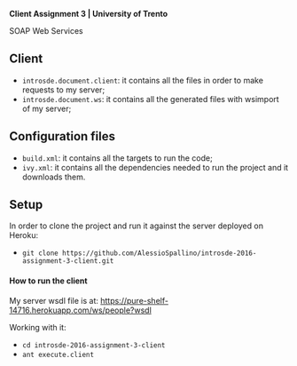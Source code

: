 **Client Assignment 3 | University of Trento**

SOAP Web Services

## Client

* ```introsde.document.client```: it contains all the files in order to make requests to my server;
* ```introsde.document.ws```: it contains all the generated files with wsimport of my server;

## Configuration files

* ```build.xml```: it contains all the targets to run the code;
* ```ivy.xml```: it contains all the dependencies needed to run the project and it downloads them.

## Setup

In order to clone the project and run it against the server deployed on Heroku:
* ```git clone https://github.com/AlessioSpallino/introsde-2016-assignment-3-client.git```

#### How to run the client
 
My server wsdl file is at: https://pure-shelf-14716.herokuapp.com/ws/people?wsdl  
 
Working with it:
* ```cd introsde-2016-assignment-3-client```
* ```ant execute.client```
